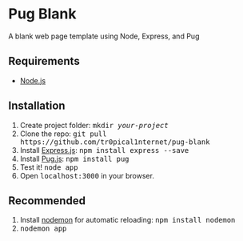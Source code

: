 # Pug Blank
A blank web page template using Node, Express, and Pug

<h2>Requirements</h2>
<ul>
  <li><a href="https://nodejs.org/">Node.js</a></li>
</ul>  

<h2>Installation</h2>
<ol>
  <li>Create project folder: <kbd>mkdir <var>your-project</var></kbd>
  <li>Clone the repo: <kbd>git pull https://github.com/tr0pical1nternet/pug-blank</li>
  <li>Install <a href="https://expressjs.com/">Express.js</a>: <kbd>npm install express --save</kbd></li>
  <li>Install <a href="https://pugjs.org/">Pug.js</a>: <kbd>npm install pug</kbd></li>
  <li>Test it! <kbd>node app</kbd>
  <li>Open <kbd>localhost:3000</kbd> in your browser.
</ol>
<h2>Recommended</h2>
<ol>
  <li>Install <a href="https://nodemon.io/">nodemon</a> for automatic reloading: <kbd>npm install nodemon</kbd></li>
  <li><kbd>nodemon app</kbd></li>
</ol>
